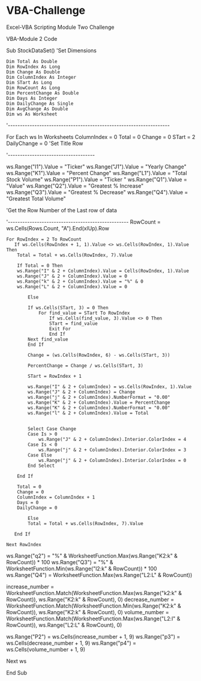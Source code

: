 # VBA-Challenge
Excel-VBA Scripting Module Two Challenge 


VBA-Module 2 Code

Sub StockDataSet()
'Set Dimensions

    Dim Total As Double
    Dim RowIndex As Long
    Dim Change As Double
    Dim ColumnIndex As Integer
    Dim STart As Long
    Dim RowCount As Long
    Dim PercentChange As Double
    Dim Days As Integer
    Dim DailyChange As Single
    Dim AvgChange As Double
    Dim ws As Worksheet
    
'-------------------------------------------------------------------

For Each ws In Worksheets
 ColumnIndex = 0
 Total = 0
 Change = 0
 STart = 2
 DailyChange = 0
 'Set Title Row
 
 '------------------------------------
 
 ws.Range("I1").Value = "Ticker"
 ws.Range("J1").Value = "Yearly Change"
 ws.Range("K1").Value = "Percent Change"
 ws.Range("L1").Value = "Total Stock Volume"
 ws.Range("P1").Value = "Ticker "
 ws.Range("Q1").Value = "Value"
 ws.Range("Q2").Value = "Greatest % Increase"
 ws.Range("Q3").Value = "Greatest % Decrease"
 ws.Range("Q4").Value = "Greatest Total Volume"
 
 'Get the Row Number of the Last row of data
 
'--------------------------------------------------
RowCount = ws.Cells(Rows.Count, "A").End(xlUp).Row

    For RowIndex = 2 To RowCount
       If ws.Cells(RowIndex + 1, 1).Value <> ws.Cells(RowIndex, 1).Value Then
        Total = Total + ws.Cells(RowIndex, 7).Value
        
        If Total = 0 Then
        ws.Range("I" & 2 + ColumnIndex).Value = Cells(RowIndex, 1).Value
        ws.Range("J" & 2 + ColumnIndex).Value = 0
        ws.Range("k" & 2 + ColumnIndex).Value = "%" & 0
        ws.Range("L" & 2 + ColumnIndex).Value = 0
        
            Else
            
            If ws.Cells(STart, 3) = 0 Then
                For find_value = STart To RowIndex
                    If ws.Cells(find_value, 3).Value <> 0 Then
                    STart = find_value
                    Exit For
                    End If
            Next find_value
            End If
            
            Change = (ws.Cells(RowIndex, 6) - ws.Cells(STart, 3))
            
            PercentChange = Change / ws.Cells(STart, 3)
            
            STart = RowIndex + 1
            
            ws.Range("I" & 2 + ColumnIndex) = ws.Cells(RowIndex, 1).Value
            ws.Range("J" & 2 + ColumnIndex) = Change
            ws.Range("j" & 2 + ColumnIndex).NumberFormat = "0.00"
            ws.Range("K" & 2 + ColumnIndex).Value = PercentChange
            ws.Range("K" & 2 + ColumnIndex).NumberFormat = "0.00"
            ws.Range("l" & 2 + ColumnIndex).Value = Total
            
             
            Select Case Change
            Case Is > 0
                ws.Range("J" & 2 + ColumnIndex).Interior.ColorIndex = 4
            Case Is < 0
                ws.Range("j" & 2 + ColumnIndex).Interior.ColorIndex = 3
            Case Else
                ws.Range("j" & 2 + ColumnIndex).Interior.ColorIndex = 0
            End Select
             
        End If
        
        Total = 0
        Change = 0
        ColumnIndex = ColumnIndex + 1
        Days = 0
        DailyChange = 0
        
            Else
            Total = Total + ws.Cells(RowIndex, 7).Value
             
       End If
    
    Next RowIndex
ws.Range("q2") = "%" & WorksheetFunction.Max(ws.Range("K2:k" & RowCount)) * 100
ws.Range("Q3") = "%" & WorksheetFunction.Min(ws.Range("l2:k" & RowCount)) * 100
ws.Range("Q4") = WorksheetFunction.Max(ws.Range("L2:L" & RowCount))


increase_number = WorksheetFunction.Match(WorksheetFunction.Max(ws.Range("k2:k" & RowCount)), ws.Range("K2:k" & RowCount), 0)
decrease_number = WorksheetFunction.Match(WorksheetFunction.Min(ws.Range("K2:k" & RowCount)), ws.Range("K2:k" & RowCount), 0)
volume_number = WorksheetFunction.Match(WorksheetFunction.Max(ws.Range("L2:l" & RowCount)), ws.Range("L2:L" & RowCount), 0)

ws.Range("P2") = ws.Cells(increase_number + 1, 9)
ws.Range("p3") = ws.Cells(decrease_number + 1, 9)
ws.Range("p4") = ws.Cells(volume_number + 1, 9)

Next ws
  
End Sub

